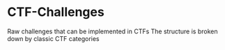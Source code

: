 # CTF-Challenges
Raw challenges that can be implemented in CTFs
The structure is broken down by classic CTF categories
